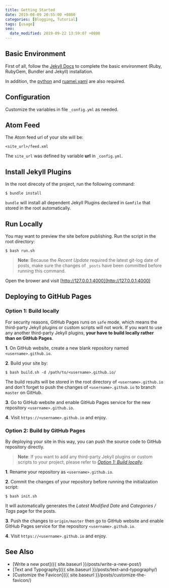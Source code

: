 ```yaml
---
title: Getting Started
date: 2019-08-09 20:55:00 +0800
categories: [Blogging, Tutorial]
tags: [usage]
seo:
  date_modified: 2019-09-22 13:59:07 +0800
---
```



## Basic Environment

First of all, follow the [Jekyll Docs](https://jekyllrb.com/docs/installation/)  to complete the basic environment (Ruby, RubyGem, Bundler and Jekyll)  installation.

In addition, the [python](https://www.python.org/downloads/) and [ruamel.yaml](https://pypi.org/project/ruamel.yaml/) are also required.

## Configuration

Customize the variables in file `_config.yml` as needed.

## Atom Feed

The Atom feed url of your site will be:

```
<site_url>/feed.xml
```

The `site_url` was defined by variable **url** in `_config.yml`.

## Install Jekyll Plugins

In the root direcoty of the project, run the following command:

```terminal
$ bundle install
```

`bundle` will install all dependent Jekyll Plugins declared in `Gemfile` that stored in the root automatically.

##  Run Locally

You may want to preview the site before publishing. Run the script in the root directory:

```terminal
$ bash run.sh
```
>**Note**: Because the *Recent Update* required the latest git-log date of posts, make sure the changes of `_posts` have been committed before running this command.

Open the brower and visit [http://127.0.0.1:4000](http://127.0.0.1:4000)

##  Deploying to GitHub Pages

### Option 1: Build locally

For security reasons, GitHub Pages runs on `safe` mode, which means the third-party Jekyll plugins or custom scripts will not work. If you want to use any another third-party Jekyll plugins, **your have to build locally rather than on GitHub Pages**.

**1**. On GitHub website, create a new blank repository named `<username>.github.io`.

**2**. Build your site by:

```console
$ bash build.sh -d /path/to/<username>.github.io/
```

The build results will be stored in the root directory of `<username>.github.io` and don't forget to push the changes of `<username>.github.io` to branch `master` on GitHub.

**3**. Go to GitHub website and enable GitHub Pages service for the new repository `<username>.github.io`.

**4**. Visit `https://<username>.github.io` and enjoy.


### Option 2: Build by GitHub Pages

By deploying your site in this way, you can push the source code to GitHub repository directly.

> **Note**: If you want to add any third-party Jekyll plugins or custom scripts to your project, please refer to [*Option 1: Build locally*](#option-1-build-locally).

**1**. Rename your repository as `<username>.github.io`.

**2**. Commit the changes of your repository before running the initialization script:

```console
$ bash init.sh
```

It will automatically generates the *Latest Modified Date* and *Categories / Tags* page for the posts.

**3**. Push the changes to `origin/master` then go to GitHub website and enable GitHub Pages service for the repository `<username>.github.io`.

**4**. Visit `https://<username>.github.io` and enjoy.

## See Also

* [Write a new post]({{ site.baseurl }}/posts/write-a-new-post/)
* [Text and Typography]({{ site.baseurl }}/posts/text-and-typography/)
* [Customize the Favicon]({{ site.baseurl }}/posts/customize-the-favicon/)
